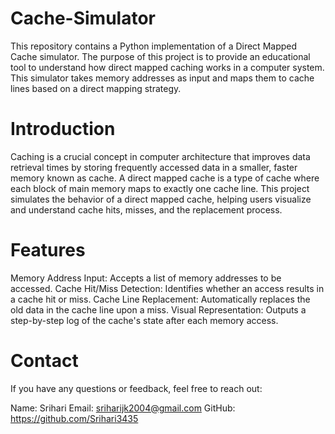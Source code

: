# Cache-Simulator
This repository contains a Python implementation of a Direct Mapped Cache simulator. The purpose of this project is to provide an educational tool to understand how direct mapped caching works in a computer system. This simulator takes memory addresses as input and maps them to cache lines based on a direct mapping strategy.

# Introduction
Caching is a crucial concept in computer architecture that improves data retrieval times by storing frequently accessed data in a smaller, faster memory known as cache. A direct mapped cache is a type of cache where each block of main memory maps to exactly one cache line. This project simulates the behavior of a direct mapped cache, helping users visualize and understand cache hits, misses, and the replacement process.

# Features
Memory Address Input: Accepts a list of memory addresses to be accessed.
Cache Hit/Miss Detection: Identifies whether an access results in a cache hit or miss.
Cache Line Replacement: Automatically replaces the old data in the cache line upon a miss.
Visual Representation: Outputs a step-by-step log of the cache's state after each memory access.

# Contact
If you have any questions or feedback, feel free to reach out:

Name: Srihari
Email: sriharijk2004@gmail.com
GitHub: https://github.com/Srihari3435
